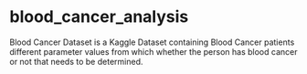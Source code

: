 # blood_cancer_analysis
Blood Cancer Dataset is a Kaggle Dataset containing Blood Cancer patients different parameter values from which whether the person has blood cancer or not that needs to be determined.
